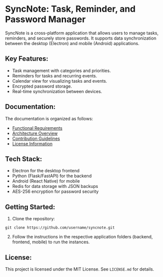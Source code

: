 # SyncNote: Task, Reminder, and Password Manager
SyncNote is a cross-platform application that allows users to manage tasks, reminders, and securely store passwords. It supports data synchronization between the desktop (Electron) and mobile (Android) applications.

## Key Features:
- Task management with categories and priorities.
- Reminders for tasks and recurring events.
- Calendar view for visualizing tasks and events.
- Encrypted password storage.
- Real-time synchronization between devices.

## Documentation:
The documentation is organized as follows:
- [Functional Requirements](./docs/requirements.md)
- [Architecture Overview](./docs/architecture.md)
- [Contribution Guidelines](./docs/contributing.md)
- [License Information](./docs/license.md)

## Tech Stack:
- Electron for the desktop frontend
- Python (Flask/FastAPI) for the backend
- Android (React Native) for mobile
- Redis for data storage with JSON backups
- AES-256 encryption for password security

## Getting Started:
1. Clone the repository:
```
git clone https://github.com/username/syncnote.git
```
2. Follow the instructions in the respective application folders (backend, frontend, mobile) to run the instances.

## License:
This project is licensed under the MIT License. See `LICENSE.md` for details.

